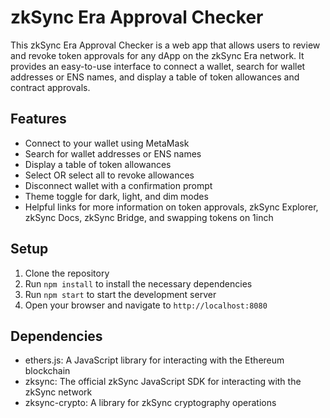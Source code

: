 # zkSync Era Approval Checker

This zkSync Era Approval Checker is a web app that allows users to review and revoke token approvals for any dApp on the zkSync Era network. It provides an easy-to-use interface to connect a wallet, search for wallet addresses or ENS names, and display a table of token allowances and contract approvals.

## Features

- Connect to your wallet using MetaMask
- Search for wallet addresses or ENS names
- Display a table of token allowances
- Select OR select all to revoke allowances
- Disconnect wallet with a confirmation prompt
- Theme toggle for dark, light, and dim modes
- Helpful links for more information on token approvals, zkSync Explorer, zkSync Docs, zkSync Bridge, and swapping tokens on 1inch

## Setup

1. Clone the repository
2. Run `npm install` to install the necessary dependencies
3. Run `npm start` to start the development server
4. Open your browser and navigate to `http://localhost:8080`

## Dependencies

- ethers.js: A JavaScript library for interacting with the Ethereum blockchain
- zksync: The official zkSync JavaScript SDK for interacting with the zkSync network
- zksync-crypto: A library for zkSync cryptography operations

